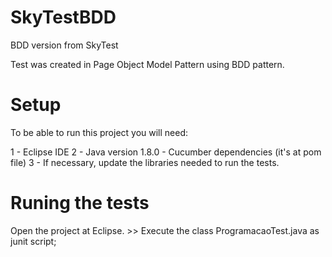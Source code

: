 # SkyTestBDD
BDD version from SkyTest

Test was created in Page Object Model Pattern using BDD pattern.

# Setup

To be able to run this project you will need:

1 - Eclipse IDE 2 - Java version 1.8.0 - Cucumber dependencies (it's at pom file) 3 - If necessary, update the libraries needed to run the tests.

# Runing the tests

Open the project at Eclipse. >> Execute the class ProgramacaoTest.java as junit script;
